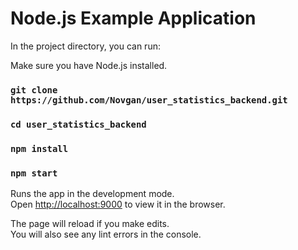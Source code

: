 # Node.js Example Application

In the project directory, you can run:

Make sure you have Node.js installed.

### `git clone https://github.com/Novgan/user_statistics_backend.git`
### `cd user_statistics_backend`
### `npm install`
### `npm start`

Runs the app in the development mode.<br />
Open [http://localhost:9000](http://localhost:3000) to view it in the browser.

The page will reload if you make edits.<br />
You will also see any lint errors in the console.
